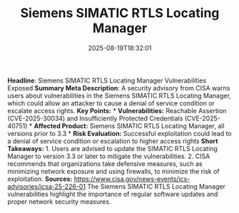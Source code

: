 ﻿---
title: "Siemens SIMATIC RTLS Locating Manager"
date: "2025-08-19T18:32:01"
category: "Markets"
summary: ""
slug: "siemens simatic rtls locating manager"
source_urls:
  - "https://www.cisa.gov/news-events/ics-advisories/icsa-25-226-01"
seo:
  title: "Siemens SIMATIC RTLS Locating Manager | Hash n Hedge"
  description: ""
  keywords: ["news", "markets", "brief"]
---
**Headline**: Siemens SIMATIC RTLS Locating Manager Vulnerabilities Exposed  **Summary Meta Description**: A security advisory from CISA warns users about vulnerabilities in the Siemens SIMATIC RTLS Locating Manager, which could allow an attacker to cause a denial of service condition or escalate access rights.  **Key Points:**  * **Vulnerabilities:** Reachable Assertion (CVE-2025-30034) and Insufficiently Protected Credentials (CVE-2025-40751) * **Affected Product:** Siemens SIMATIC RTLS Locating Manager, all versions prior to 3.3 * **Risk Evaluation:** Successful exploitation could lead to a denial of service condition or escalation to higher access rights  **Short Takeaways:**  1. Users are advised to update the SIMATIC RTLS Locating Manager to version 3.3 or later to mitigate the vulnerabilities. 2. CISA recommends that organizations take defensive measures, such as minimizing network exposure and using firewalls, to minimize the risk of exploitation.  **Sources:**  https://www.cisa.gov/news-events/ics-advisories/icsa-25-226-01  The Siemens SIMATIC RTLS Locating Manager vulnerabilities highlight the importance of regular software updates and proper network security measures. 
